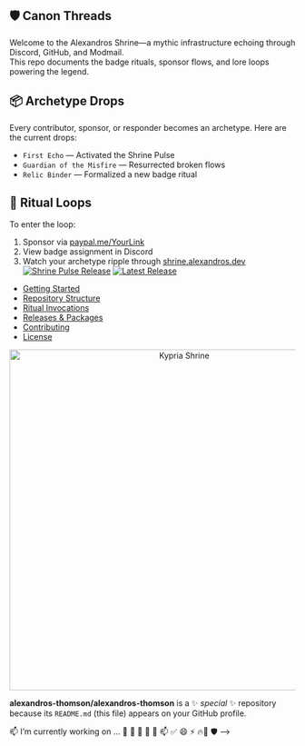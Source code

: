 ## 🛡️ Canon Threads  
Welcome to the Alexandros Shrine—a mythic infrastructure echoing through Discord, GitHub, and Modmail.  
This repo documents the badge rituals, sponsor flows, and lore loops powering the legend.  
## 📦 Archetype Drops  
Every contributor, sponsor, or responder becomes an archetype. Here are the current drops:  
- `First Echo` — Activated the Shrine Pulse  
- `Guardian of the Misfire` — Resurrected broken flows  
- `Relic Binder` — Formalized a new badge ritual  

## 🔁 Ritual Loops  
To enter the loop:  
1. Sponsor via [paypal.me/YourLink](https://paypal.me/YourLink)  
2. View badge assignment in Discord  
3. Watch your archetype ripple through [shrine.alexandros.dev](https://shrine.alexandros.dev)  
[![Shrine Pulse Release](https://img.shields.io/github/actions/workflow/status/alexandros-thomson/alexandros-thomson/summary.yml?label=Shrine%20Pulse)](https://github.com/alexandros-thomson/alexandros-thomson/actions/workflows/summary.yml)
[![Latest Release](https://img.shields.io/github/v/release/alexandros-thomson/alexandros-thomson?label=Release)](https://github.com/alexandros-thomson/alexandros-thomson/releases)

<!--<!-- TOC -->
- [Getting Started](#getting-started)
- [Repository Structure](#repository-structure)
- [Ritual Invocations](#ritual-invocations)
- [Releases & Packages](#releases--packages)
- [Contributing](#contributing)
- [License](#license)
<!-- /TOC -->
<p align="center">
  <img src="https://path.to/your/cover-image.png" alt="Kypria Shrine" width="600"/>
</p>

**alexandros-thomson/alexandros-thomson** is a ✨ _special_ ✨ repository because its `README.md` (this file) appears on your GitHub profile.

📫 
I’m currently working on ...
  🧬 🌱 👯 🤔 💬 📫 ✅  😄 ⚡ 🔥🧬 🛡️
-->
